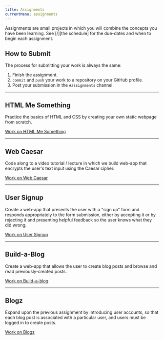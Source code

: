 ```yaml
---
title: Assignments
currentMenu: assignments
---
```


Assignments are small projects in which you will combine the concepts you have been learning. See [/][the schedule] for the due-dates and when to begin each assignment.

## How to Submit

The process for submitting your work is always the same:

1. Finish the assignment.
2. `commit` and `push` your work to a repository on your GitHub profile.
3. Post your submission in the `#assignments` channel.


---

## HTML Me Something

Practice the basics of HTML and CSS by creating your own static webpage from scratch.

[Work on HTML Me Something](./html-me-something/)

---

## Web Caesar

Code along to a video tutorial / lecture in which we build web-app that encrypts the user's text input using the Caesar cipher.

[Work on Web Caesar](./web-caesar/)

---

## User Signup

Create a web-app that presents the user with a "sign up" form and responds appropriately to the form submission, either by accepting it or by rejecting it and presenting helpful feedback so the user knows what they did wrong.

[Work on User Signup](./user-signup/)

---

## Build-a-Blog

Create a web-app that allows the user to create blog posts and browse and read previously-created posts.

[Work on Build-a-blog](./build-a-blog/)

---

## Blogz

Expand upon the previous assignment by introducing user accounts, so that each blog post is associated with a particular user, and users must be logged in to create posts.

[Work on Blogz](./blogz/)
